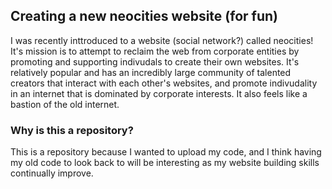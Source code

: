 <h2> Creating a new neocities website (for fun)</h2>
<p> I was recently inttroduced to a website (social network?) called neocities! It's mission is to attempt to reclaim the web from corporate entities by promoting and supporting indivudals to create their own websites. It's relatively popular and has an incredibly large community of talented creators that interact with each other's websites, and promote indivudality in an internet that is dominated by corporate interests. It also feels like a bastion of the old internet.</p>
<h3> Why is this a repository?</h3>
<p>  This is a repository because I wanted to upload my code, and I think having my old code to look back to will be interesting as my website building skills continually improve. </p>
